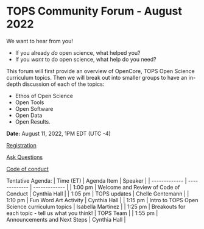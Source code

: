 # TOPS Community Forum - August 2022

 We want to hear from you! 
 - If you already *do* open science, what helped you? 
 - If you *want* to do open science, what help do you need? 
 
This forum will first provide an overview of OpenCore, TOPS Open Science curriculum topics. 
Then we will break out into smaller groups to have an in-depth discussion of each of the topics: 
- Ethos of Open Science 
- Open Tools
- Open Software 
- Open Data
- Open Results.

**Date:** August 11, 2022, 1PM EDT (UTC -4)

[Registration](https://go.nasa.gov/3PFGGWo)

[Ask Questions](https://nasa.cnf.io/sessions/kzbb/#!/dashboard)

[Code of conduct](../Community_Forums/code_of_conduct.md)

Tentative Agenda:
| Time (ET) | Agenda Item | Speaker |
| ------------- | ------------- | ------------- |
| 1:00 pm | Welcome and Review of Code of Conduct | Cynthia Hall |
| 1:05 pm | TOPS updates  | Chelle Gentemann |
| 1:10 pm | Fun Word Art Activity | Cynthia Hall |
| 1:15 pm | Intro to TOPS Open Science curriculum topics | Isabella Martinez |
| 1:25 pm | Breakouts for each topic - tell us what you think! | TOPS Team |
| 1:55 pm | Announcements and Next Steps | Cynthia Hall |
